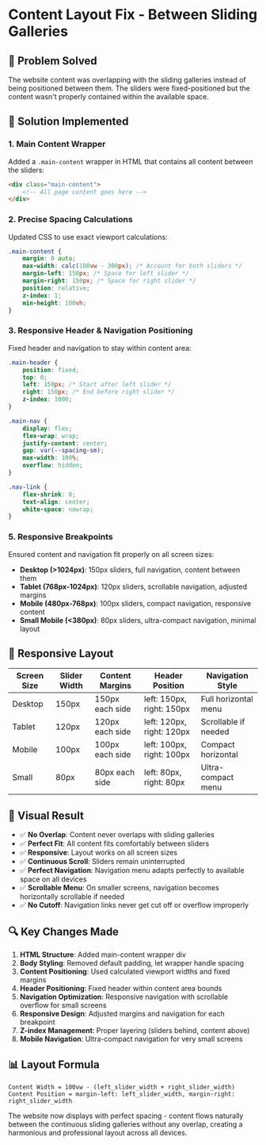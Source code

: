 # Content Layout Fix - Between Sliding Galleries

## 🎯 Problem Solved
The website content was overlapping with the sliding galleries instead of being positioned between them. The sliders were fixed-positioned but the content wasn't properly contained within the available space.

## 🔧 Solution Implemented

### 1. **Main Content Wrapper**
Added a `.main-content` wrapper in HTML that contains all content between the sliders:

```html
<div class="main-content">
    <!-- All page content goes here -->
</div>
```

### 2. **Precise Spacing Calculations**
Updated CSS to use exact viewport calculations:

```css
.main-content {
    margin: 0 auto;
    max-width: calc(100vw - 300px); /* Account for both sliders */
    margin-left: 150px; /* Space for left slider */
    margin-right: 150px; /* Space for right slider */
    position: relative;
    z-index: 1;
    min-height: 100vh;
}
```

### 3. **Responsive Header & Navigation Positioning**
Fixed header and navigation to stay within content area:

```css
.main-header {
    position: fixed;
    top: 0;
    left: 150px; /* Start after left slider */
    right: 150px; /* End before right slider */
    z-index: 1000;
}

.main-nav {
    display: flex;
    flex-wrap: wrap;
    justify-content: center;
    gap: var(--spacing-sm);
    max-width: 100%;
    overflow: hidden;
}

.nav-link {
    flex-shrink: 0;
    text-align: center;
    white-space: nowrap;
}
```

### 5. **Responsive Breakpoints**
Ensured content and navigation fit properly on all screen sizes:

- **Desktop (>1024px)**: 150px sliders, full navigation, content between them
- **Tablet (768px-1024px)**: 120px sliders, scrollable navigation, adjusted margins
- **Mobile (480px-768px)**: 100px sliders, compact navigation, responsive content
- **Small Mobile (<380px)**: 80px sliders, ultra-compact navigation, minimal layout

## 📱 Responsive Layout

| Screen Size | Slider Width | Content Margins | Header Position | Navigation Style |
|-------------|--------------|-----------------|-----------------|------------------|
| Desktop     | 150px        | 150px each side | left: 150px, right: 150px | Full horizontal menu |
| Tablet      | 120px        | 120px each side | left: 120px, right: 120px | Scrollable if needed |
| Mobile      | 100px        | 100px each side | left: 100px, right: 100px | Compact horizontal |
| Small       | 80px         | 80px each side  | left: 80px, right: 80px   | Ultra-compact menu |

## 🎨 Visual Result

- ✅ **No Overlap**: Content never overlaps with sliding galleries
- ✅ **Perfect Fit**: All content fits comfortably between sliders
- ✅ **Responsive**: Layout works on all screen sizes
- ✅ **Continuous Scroll**: Sliders remain uninterrupted
- ✅ **Perfect Navigation**: Navigation menu adapts perfectly to available space on all devices
- ✅ **Scrollable Menu**: On smaller screens, navigation becomes horizontally scrollable if needed
- ✅ **No Cutoff**: Navigation links never get cut off or overflow improperly

## 🔍 Key Changes Made

1. **HTML Structure**: Added main-content wrapper div
2. **Body Styling**: Removed default padding, let wrapper handle spacing
3. **Content Positioning**: Used calculated viewport widths and fixed margins
4. **Header Positioning**: Fixed header within content area bounds
5. **Navigation Optimization**: Responsive navigation with scrollable overflow for small screens
6. **Responsive Design**: Adjusted margins and navigation for each breakpoint
7. **Z-index Management**: Proper layering (sliders behind, content above)
8. **Mobile Navigation**: Ultra-compact navigation for very small screens

## 📊 Layout Formula

```
Content Width = 100vw - (left_slider_width + right_slider_width)
Content Position = margin-left: left_slider_width, margin-right: right_slider_width
```

The website now displays with perfect spacing - content flows naturally between the continuous sliding galleries without any overlap, creating a harmonious and professional layout across all devices.
